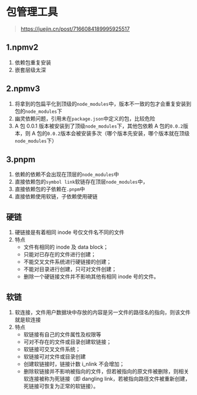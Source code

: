 # 包管理工具

> https://juejin.cn/post/7166084189995925517

## 1.npmv2

1. 依赖包重复安装
2. 嵌套层级太深

## 2.npmv3

1. 将拿到的包扁平化到顶级的`node_modules`中，版本不一致的包才会重复安装到包的`node_modules`下
2. 幽灵依赖问题，引用未在`package.json`中定义的包，比较危险
3. A 包 0.0.1 版本被安装到了顶级`node_modules`下，其他包依赖 A 包的`0.0.2`版本，则 A 包的`0.0.2`版本会被安装多次（哪个版本先安装，哪个版本就在顶级`node_modules`下）

## 3.pnpm

1. 依赖的依赖不会出现在顶层的`node_modules`中
2. 直接依赖包的`symbol link`软链存在顶层`node_modules`中，
3. 直接依赖包的子依赖在`.pnpm`中
4. 直接依赖使用软链，子依赖使用硬链

## 硬链

1. 硬链接是有着相同 inode 号仅文件名不同的文件
2. 特点
    - 文件有相同的 inode 及 data block；
    - 只能对已存在的文件进行创建；
    - 不能交叉文件系统进行硬链接的创建；
    - 不能对目录进行创建，只可对文件创建；
    - 删除一个硬链接文件并不影响其他有相同 inode 号的文件。

## 软链

1. 软连接，文件用户数据块中存放的内容是另一文件的路径名的指向，则该文件就是软连接
2. 特点
    - 软链接有自己的文件属性及权限等
    - 可对不存在的文件或目录创建软链接；
    - 软链接可交叉文件系统；
    - 软链接可对文件或目录创建
    - 创建软链接时，链接计数 i_nlink 不会增加；
    - 删除软链接并不影响被指向的文件，但若被指向的原文件被删除，则相关软连接被称为死链接（即 dangling link，若被指向路径文件被重新创建，死链接可恢复为正常的软链接）。
